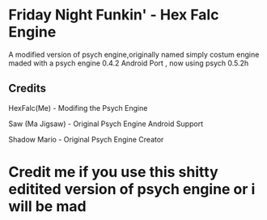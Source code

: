 # Friday Night Funkin' - Hex Falc Engine
A modified version of psych engine,originally named simply costum engine maded with a psych engine 0.4.2 Android Port
, now using psych 0.5.2h
## Credits

HexFalc(Me) - Modifing the Psych Engine

Saw (Ma Jigsaw) - Original Psych Engine Android Support

Shadow Mario - Original Psych Engine Creator 

# Credit me if you use this shitty editited version of psych engine or i will be mad
